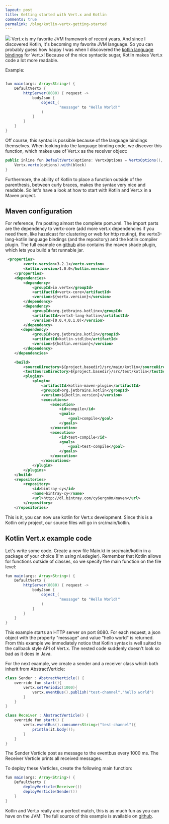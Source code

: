 ```yaml
---
layout: post
title: Getting started with Vert.x and Kotlin 
comments: true
permalink: /blog/kotlin-vertx-getting-started
---
```

[<img src="{{ site.url }}/img/github.svg">](https://github.com/erwindeg/kotlin-example)
Vert.x is my favorite JVM framework of recent years. And since I discovered Kotlin, it's becoming my favorite JVM language. So you can probably guess how happy I was when I discovered the [kotlin language bindings](https://github.com/cy6erGn0m/vertx3-lang-kotlin) for Vert.x!
Because of the nice syntactic sugar, Kotlin makes Vert.x code a lot more readable. 

Example:

```java

fun main(args: Array<String>) {
    DefaultVertx {
        httpServer(8080) { request ->
            bodyJson {
                object_(
                        "message" to "Hello World!"
                )
            }
        }
    }
}

```

Off course, this syntax is possible because of the language bindings themselves. When looking into the language binding code, we discover this function, which makes use of Vert.x as the receiver object:

```java
public inline fun DefaultVertx(options: VertxOptions = VertxOptions(), block: Vertx.() -> Unit): Unit {
    Vertx.vertx(options).with(block)
}
```

Furthermore, the ability of Kotlin to place a function outside of the parenthesis, between curly braces, makes the syntax very nice and readable. So let's have a look at how to start with Kotlin and Vert.x in a Maven project.

## Maven configuration
For reference, I'm posting almost the complete pom.xml. The import parts are the dependency to vertx-core (add more vert.x dependencies if you need them, like hazelcast for clustering or web for http routing), the vertx3-lang-kotlin language bindings (and the repository) and the kotlin compiler plugin. The full example on [github](https://github.com/erwindeg/kotlin-example) also contains the maven shade plugin, which lets you build a fat runnable jar.

```xml
 <properties>
        <vertx.version>3.2.1</vertx.version>
        <kotlin.version>1.0.0</kotlin.version>
    </properties>
    <dependencies>
        <dependency>
            <groupId>io.vertx</groupId>
            <artifactId>vertx-core</artifactId>
            <version>${vertx.version}</version>
        </dependency>
        <dependency>
            <groupId>org.jetbrains.kotlinx</groupId>
            <artifactId>vertx3-lang-kotlin</artifactId>
            <version>[0.0.4,0.1.0)</version>
        </dependency>
       <dependency>
            <groupId>org.jetbrains.kotlin</groupId>
            <artifactId>kotlin-stdlib</artifactId>
            <version>${kotlin.version}</version>
        </dependency>
    </dependencies>

    <build>
        <sourceDirectory>${project.basedir}/src/main/kotlin</sourceDirectory>
        <testSourceDirectory>${project.basedir}/src/test/kotlin</testSourceDirectory>
        <plugins>
            <plugin>
                <artifactId>kotlin-maven-plugin</artifactId>
                <groupId>org.jetbrains.kotlin</groupId>
                <version>${kotlin.version}</version>
                <executions>
                    <execution>
                        <id>compile</id>
                        <goals>
                            <goal>compile</goal>
                        </goals>
                    </execution>
                    <execution>
                        <id>test-compile</id>
                        <goals>
                            <goal>test-compile</goal>
                        </goals>
                    </execution>
                </executions>
            </plugin>
        </plugins>
    </build>
    <repositories>
        <repository>
            <id>bintray-cy</id>
            <name>bintray-cy</name>
            <url>http://dl.bintray.com/cy6ergn0m/maven</url>
        </repository>
    </repositories>
```

This is it, you can now use kotlin for Vert.x development. Since this is a Kotlin only project, our source files will go in src/main/kotlin.

## Kotlin Vert.x example code
Let's write some code. Create a new file Main.kt in src/main/kotlin in a package of your choice (I'm using nl.edegier). Remember that Kotlin allows for functions outside of classes, so we specify the main function on the file level:

```java
fun main(args: Array<String>) {
    DefaultVertx {
        httpServer(8080) { request ->
            bodyJson {
                object_(
                        "message" to "Hello World!"
                )
            }
        }
    }
}
```

This example starts an HTTP server on port 8080. For each request, a json object with the property "message" and value "hello world" is returned. From this example we immediately notice that Kotlin syntax is well suited to the callback style API of Vert.x. The nested code suddenly doesn't look so bad as it does in Java.

For the next example, we create a sender and a receiver class which both inherit from AbstractVerticle:

```java
class Sender : AbstractVerticle() {
    override fun start(){
        vertx.setPeriodic(1000){
            vertx.eventBus().publish("test-channel","hello world")
        }
    }
}

class Receiver : AbstractVerticle() {
    override fun start() {
        vertx.eventBus().consumer<String>("test-channel"){
            println(it.body());
        }
    }
}
```

The Sender Verticle post as message to the eventbus every 1000 ms. The Receiver Verticle prints all received messages.

To deploy these Verticles, create the following main function:

```java
fun main(args: Array<String>) {
    DefaultVertx {
        deployVerticle(Receiver())
        deployVerticle(Sender())
    }
}
```

Kotlin and Vert.x really are a perfect match, this is as much fun as you can have on the JVM! The full source of this example is available on [github](https://github.com/erwindeg/kotlin-example).

